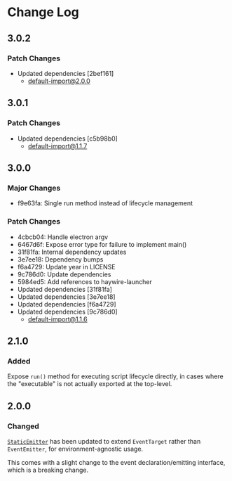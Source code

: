 # Change Log

## 3.0.2

### Patch Changes

- Updated dependencies [2bef161]
  - default-import@2.0.0

## 3.0.1

### Patch Changes

- Updated dependencies [c5b98b0]
  - default-import@1.1.7

## 3.0.0

### Major Changes

- f9e63fa: Single run method instead of lifecycle management

### Patch Changes

- 4cbcb04: Handle electron argv
- 6467d6f: Expose error type for failure to implement main()
- 31f81fa: Internal dependency updates
- 3e7ee18: Dependency bumps
- f6a4729: Update year in LICENSE
- 9c786d0: Update dependencies
- 5984ed5: Add references to haywire-launcher
- Updated dependencies [31f81fa]
- Updated dependencies [3e7ee18]
- Updated dependencies [f6a4729]
- Updated dependencies [9c786d0]
  - default-import@1.1.6

## 2.1.0

### Added

Expose `run()` method for executing script lifecycle directly, in cases where the "executable" is not actually exported at the top-level.

## 2.0.0

### Changed

[`StaticEmitter`](https://www.npmjs.com/package/static-emitter) has been updated to extend `EventTarget` rather than `EventEmitter`, for environment-agnostic usage.

This comes with a slight change to the event declaration/emitting interface, which is a breaking change.
